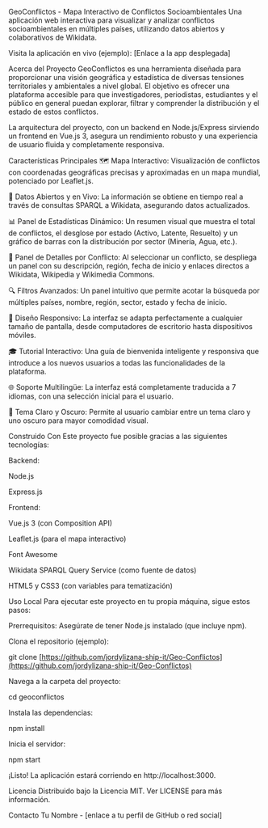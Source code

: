 GeoConflictos - Mapa Interactivo de Conflictos Socioambientales
Una aplicación web interactiva para visualizar y analizar conflictos socioambientales en múltiples países, utilizando datos abiertos y colaborativos de Wikidata.

Visita la aplicación en vivo (ejemplo): [Enlace a la app desplegada]

Acerca del Proyecto
GeoConflictos es una herramienta diseñada para proporcionar una visión geográfica y estadística de diversas tensiones territoriales y ambientales a nivel global. El objetivo es ofrecer una plataforma accesible para que investigadores, periodistas, estudiantes y el público en general puedan explorar, filtrar y comprender la distribución y el estado de estos conflictos.

La arquitectura del proyecto, con un backend en Node.js/Express sirviendo un frontend en Vue.js 3, asegura un rendimiento robusto y una experiencia de usuario fluida y completamente responsiva.

Características Principales
🗺️ Mapa Interactivo: Visualización de conflictos con coordenadas geográficas precisas y aproximadas en un mapa mundial, potenciado por Leaflet.js.

🔗 Datos Abiertos y en Vivo: La información se obtiene en tiempo real a través de consultas SPARQL a Wikidata, asegurando datos actualizados.

📊 Panel de Estadísticas Dinámico: Un resumen visual que muestra el total de conflictos, el desglose por estado (Activo, Latente, Resuelto) y un gráfico de barras con la distribución por sector (Minería, Agua, etc.).

📄 Panel de Detalles por Conflicto: Al seleccionar un conflicto, se despliega un panel con su descripción, región, fecha de inicio y enlaces directos a Wikidata, Wikipedia y Wikimedia Commons.

🔍 Filtros Avanzados: Un panel intuitivo que permite acotar la búsqueda por múltiples países, nombre, región, sector, estado y fecha de inicio.

📱 Diseño Responsivo: La interfaz se adapta perfectamente a cualquier tamaño de pantalla, desde computadores de escritorio hasta dispositivos móviles.

🎓 Tutorial Interactivo: Una guía de bienvenida inteligente y responsiva que introduce a los nuevos usuarios a todas las funcionalidades de la plataforma.

🌐 Soporte Multilingüe: La interfaz está completamente traducida a 7 idiomas, con una selección inicial para el usuario.

🎨 Tema Claro y Oscuro: Permite al usuario cambiar entre un tema claro y uno oscuro para mayor comodidad visual.

Construido Con
Este proyecto fue posible gracias a las siguientes tecnologías:

Backend:

Node.js

Express.js

Frontend:

Vue.js 3 (con Composition API)

Leaflet.js (para el mapa interactivo)

Font Awesome

Wikidata SPARQL Query Service (como fuente de datos)

HTML5 y CSS3 (con variables para tematización)

Uso Local
Para ejecutar este proyecto en tu propia máquina, sigue estos pasos:

Prerrequisitos: Asegúrate de tener Node.js instalado (que incluye npm).

Clona el repositorio (ejemplo):

git clone [https://github.com/jordylizana-ship-it/Geo-Conflictos](https://github.com/jordylizana-ship-it/Geo-Conflictos)

Navega a la carpeta del proyecto:

cd geoconflictos

Instala las dependencias:

npm install

Inicia el servidor:

npm start

¡Listo! La aplicación estará corriendo en http://localhost:3000.

Licencia
Distribuido bajo la Licencia MIT. Ver LICENSE para más información.

Contacto
Tu Nombre - [enlace a tu perfil de GitHub o red social]